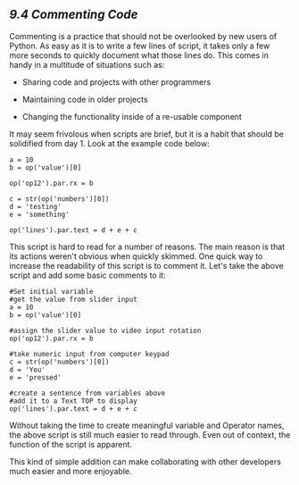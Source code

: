 ## *9.4 Commenting Code*

Commenting is a practice that should not be overlooked by new users of Python. As easy as it is to write a few lines of script, it takes only a few more seconds to quickly document what those lines do. This comes in handy in a multitude of situations such as:

* Sharing code and projects with other programmers

* Maintaining code in older projects

* Changing the functionality inside of a re-usable component


It may seem frivolous when scripts are brief, but it is a habit that should be solidified from day 1. Look at the example code below:

```
a = 10
b = op('value')[0]

op('op12').par.rx = b

c = str(op('numbers')[0])
d = 'testing'
e = 'something'

op('lines').par.text = d + e + c
```

This script is hard to read for a number of reasons. The main reason is that its actions weren't obvious when quickly skimmed. One quick way to increase the readability of this script is to comment it. Let's take the above script and add some basic comments to it:

```
#Set initial variable
#get the value from slider input
a = 10
b = op('value')[0]

#assign the slider value to video input rotation
op('op12').par.rx = b

#take numeric input from computer keypad
c = str(op('numbers')[0])
d = 'You'
e = 'pressed'

#create a sentence from variables above
#add it to a Text TOP to display
op('lines').par.text = d + e + c
```

Without taking the time to create meaningful variable and Operator names, the above script is still much easier to read through. Even out of context, the function of the script is apparent.

This kind of simple addition can make collaborating with other developers much easier and more enjoyable.